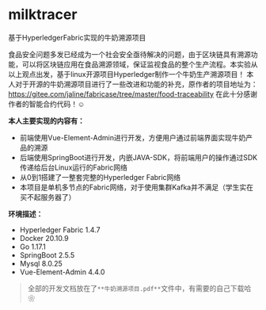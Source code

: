 # milktracer
基于HyperledgerFabric实现的牛奶溯源项目


食品安全问题多发已经成为一个社会安全亟待解决的问题，由于区块链具有溯源功能，可以将区块链应用在食品溯源领域，保证监视食品的整个生产流程。本实验从以上观点出发，基于linux开源项目Hyperledger制作一个牛奶生产溯源项目！
本人对于开源的牛奶溯源项目进行了一些改进和功能的补充，原作者的项目地址为：https://gitee.com/jaline/fabricase/tree/master/food-traceability
在此十分感谢作者的智能合约代码！☺

**本人主要实现的内容有：**
- 前端使用Vue-Element-Admin进行开发，方便用户通过前端界面实现牛奶产品的溯源
- 后端使用SpringBoot进行开发，内嵌JAVA-SDK，将前端用户的操作通过SDK传递给后台Linux运行的Fabric网络
- 从0到1搭建了一整套完整的Hyperledger Fabric网络
- 本项目是单机多节点的Fabric网络，对于使用集群Kafka并不满足（学生实在买不起服务器了）

**环境描述：**
- Hyperledger Fabric  1.4.7
- Docker  20.10.9
- Go   1.17.1
- SpringBoot 2.5.5
- Mysql   8.0.25
- Vue-Element-Admin  4.4.0


> 全部的开发文档放在了`**牛奶溯源项目.pdf**`文件中，有需要的自己下载哈❀
